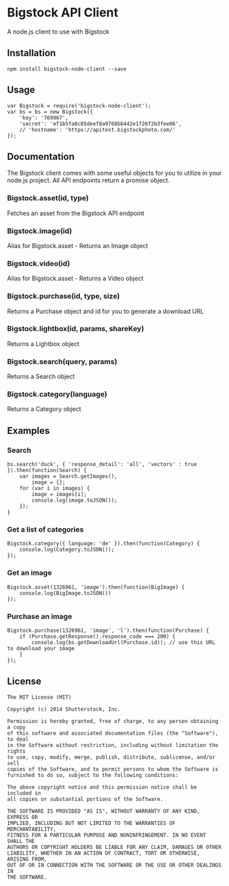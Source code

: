 # Bigstock API Client

A node.js client to use with Bigstock

## Installation

```
npm install bigstock-node-client --save
```

## Usage

```
var Bigstock = require('bigstock-node-client');
var bs = bs = new Bigstock({
	'key': '769967',
	'secret': 'ef1b5fa0c05deef8a9768bb442e1726f2b3fee86',
	// 'hostname': 'https://apitest.bigstockphoto.com/'
});
```

## Documentation

The Bigstock client comes with some useful objects for you to utilize in your node.js project. All API endpoints return a promise object.

### Bigstock.asset(id, type)
Fetches an asset from the Bigstock API endpoint

### Bigstock.image(id)
Alias for Bigstock.asset - Returns an Image object

### Bigstock.video(id)
Alias for Bigstock.asset - Returns a Video object

### Bigstock.purchase(id, type, size)
Returns a Purchase object and id for you to generate a download URL

### Bigstock.lightbox(id, params, shareKey)
Returns a Lightbox object

### Bigstock.search(query, params)
Returns a Search object

### Bigstock.category(language)
Returns a Category object

## Examples

### Search

```
bs.search('duck', { 'response_detail': 'all', 'vectors' : true }).then(function(Search) {
	var images = Search.getImages(),
		image = {};
	for (var i in images) {
		image = images[i];
		console.log(image.toJSON());
	});
}
```

### Get a list of categories

```
Bigstock.category({ language: 'de' }).then(function(Category) {
	console.log(Category.toJSON());
});
```

### Get an image

```
Bigstock.asset(1326961, 'image').then(function(BigImage) {
	console.log(BigImage.toJSON())
});
```

### Purchase an image

```
Bigstock.purchase(1326961, 'image', 'l').then(function(Purchase) {
	if (Purchase.getResponse().response_code === 200) {
		console.log(bs.getDownloadUrl(Purchase.id)); // use this URL to download your image
	}
});
```

## License

```
The MIT License (MIT)

Copyright (c) 2014 Shutterstock, Inc.

Permission is hereby granted, free of charge, to any person obtaining a copy
of this software and associated documentation files (the "Software"), to deal
in the Software without restriction, including without limitation the rights
to use, copy, modify, merge, publish, distribute, sublicense, and/or sell
copies of the Software, and to permit persons to whom the Software is
furnished to do so, subject to the following conditions:

The above copyright notice and this permission notice shall be included in
all copies or substantial portions of the Software.

THE SOFTWARE IS PROVIDED "AS IS", WITHOUT WARRANTY OF ANY KIND, EXPRESS OR
IMPLIED, INCLUDING BUT NOT LIMITED TO THE WARRANTIES OF MERCHANTABILITY,
FITNESS FOR A PARTICULAR PURPOSE AND NONINFRINGEMENT. IN NO EVENT SHALL THE
AUTHORS OR COPYRIGHT HOLDERS BE LIABLE FOR ANY CLAIM, DAMAGES OR OTHER
LIABILITY, WHETHER IN AN ACTION OF CONTRACT, TORT OR OTHERWISE, ARISING FROM,
OUT OF OR IN CONNECTION WITH THE SOFTWARE OR THE USE OR OTHER DEALINGS IN
THE SOFTWARE.
```